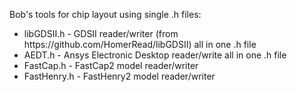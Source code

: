 Bob's tools for chip layout using single .h files:

<ul>
<li>libGDSII.h - GDSII reader/writer (from https://github.com/HomerRead/libGDSII) all in one .h file
<li>AEDT.h - Ansys Electronic Desktop reader/write all in one .h file
<li>FastCap.h - FastCap2 model reader/writer
<li>FastHenry.h - FastHenry2 model reader/writer
</ul>
